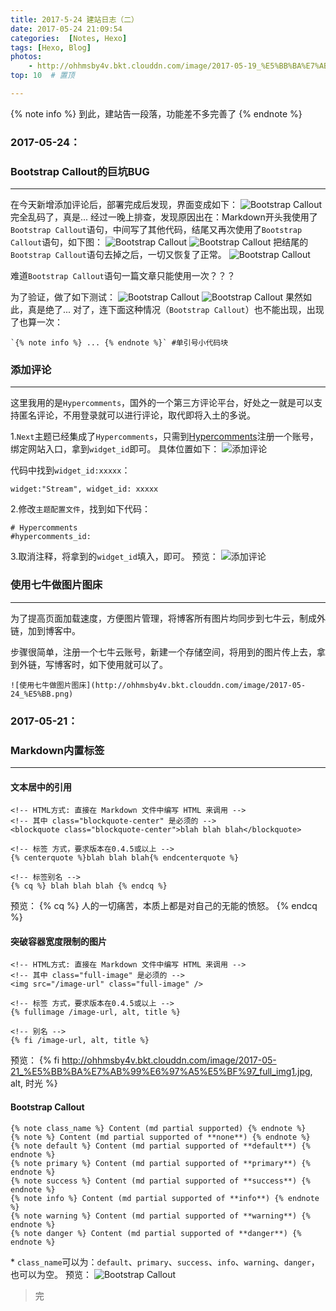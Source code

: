 ```yaml
---
title: 2017-5-24 建站日志（二）
date: 2017-05-24 21:09:54
categories:  [Notes, Hexo]
tags: [Hexo, Blog]
photos:
    - http://ohhmsby4v.bkt.clouddn.com/image/2017-05-19_%E5%BB%BA%E7%AB%99%E6%97%A5%E5%BF%97_Next.jpg
top: 10  # 置顶

---
```

{% note info %} 到此，建站告一段落，功能差不多完善了 {% endnote %}
<!-- more -->
### **2017-05-24：**
### Bootstrap Callout的巨坑BUG

---
在今天新增添加评论后，部署完成后发现，界面变成如下：
![Bootstrap Callout](http://ohhmsby4v.bkt.clouddn.com/image/2017-05-24_%E5%BB%BA%E7%AB%99%E6%97%A5%E5%BF%97_%E4%B9%B1%E7%A0%81.png)
完全乱码了，真是...
经过一晚上排查，发现原因出在：Markdown开头我使用了`Bootstrap Callout`语句，中间写了其他代码，结尾又再次使用了`Bootstrap Callout`语句，如下图：
![Bootstrap Callout](http://ohhmsby4v.bkt.clouddn.com/image/2017-05-24_%E5%BB%BA%E7%AB%99%E6%97%A5%E5%BF%97_%E4%B9%B1%E7%A0%81BUG.png)
![Bootstrap Callout](http://ohhmsby4v.bkt.clouddn.com/image/2017-05-24_%E5%BB%BA%E7%AB%99%E6%97%A5%E5%BF%97_%E4%B9%B1%E7%A0%81BUG2.png)
把结尾的`Bootstrap Callout`语句去掉之后，一切又恢复了正常。
![Bootstrap Callout](http://ohhmsby4v.bkt.clouddn.com/image/2017-05-24_%E5%BB%BA%E7%AB%99%E6%97%A5%E5%BF%97_%E4%B9%B1%E7%A0%81%E6%AD%A3%E5%B8%B8.png)

难道`Bootstrap Callout`语句一篇文章只能使用一次？？？

为了验证，做了如下测试：
![Bootstrap Callout](http://ohhmsby4v.bkt.clouddn.com/image/2017-05-24_%E5%BB%BA%E7%AB%99%E6%97%A5%E5%BF%97_%E4%B9%B1%E7%A0%81BUG4.png)
![Bootstrap Callout](http://ohhmsby4v.bkt.clouddn.com/image/2017-05-24_%E5%BB%BA%E7%AB%99%E6%97%A5%E5%BF%97_%E4%B9%B1%E7%A0%81BUG3.png)
果然如此，真是绝了...
对了，连下面这种情况（`Bootstrap Callout`）也不能出现，出现了也算一次：
```
`{% note info %} ... {% endnote %}` #单引号小代码块
```

### 添加评论

---
这里我用的是`Hypercomments`，国外的一个第三方评论平台，好处之一就是可以支持匿名评论，不用登录就可以进行评论，取代即将入土的多说。

1.`Next`主题已经集成了`Hypercomments`，只需到[Hypercomments](https://www.hypercomments.com/)注册一个账号，绑定网站入口，拿到`widget_id`即可。
具体位置如下：
![添加评论](http://ohhmsby4v.bkt.clouddn.com/image/2017-05-24_%E5%BB%BA%E7%AB%99%E6%97%A5%E5%BF%97_Hypercomments.png)

代码中找到`widget_id:xxxxx`：
```
widget:"Stream", widget_id: xxxxx
```
2.修改`主题配置文件`，找到如下代码：
```
# Hypercomments
#hypercomments_id:
```
3.取消注释，将拿到的`widget_id`填入，即可。
预览：
![添加评论](http://ohhmsby4v.bkt.clouddn.com/image/2017-05-24_%E5%BB%BA%E7%AB%99%E6%97%A5%E5%BF%97_%E8%AF%84%E8%AE%BA%E6%A0%8F.png)

### 使用七牛做图片图床

---
为了提高页面加载速度，方便图片管理，将博客所有图片均同步到七牛云，制成外链，加到博客中。

步骤很简单，注册一个七牛云账号，新建一个存储空间，将用到的图片传上去，拿到外链，写博客时，如下使用就可以了。
```
![使用七牛做图片图床](http://ohhmsby4v.bkt.clouddn.com/image/2017-05-24_%E5%BB.png)
```

### **2017-05-21：**
### Markdown内置标签

---
#### 文本居中的引用
```
<!-- HTML方式: 直接在 Markdown 文件中编写 HTML 来调用 -->
<!-- 其中 class="blockquote-center" 是必须的 -->
<blockquote class="blockquote-center">blah blah blah</blockquote>

<!-- 标签 方式，要求版本在0.4.5或以上 -->
{% centerquote %}blah blah blah{% endcenterquote %}

<!-- 标签别名 -->
{% cq %} blah blah blah {% endcq %}
```
预览：
{% cq %} 人的一切痛苦，本质上都是对自己的无能的愤怒。 {% endcq %}

#### 突破容器宽度限制的图片
```
<!-- HTML方式: 直接在 Markdown 文件中编写 HTML 来调用 -->
<!-- 其中 class="full-image" 是必须的 -->
<img src="/image-url" class="full-image" />

<!-- 标签 方式，要求版本在0.4.5或以上 -->
{% fullimage /image-url, alt, title %}

<!-- 别名 -->
{% fi /image-url, alt, title %}
```
预览：
{% fi http://ohhmsby4v.bkt.clouddn.com/image/2017-05-21_%E5%BB%BA%E7%AB%99%E6%97%A5%E5%BF%97_full_img1.jpg, alt, 时光 %}

#### Bootstrap Callout
```
{% note class_name %} Content (md partial supported) {% endnote %}
{% note %} Content (md partial supported of **none**) {% endnote %}
{% note default %} Content (md partial supported of **default**) {% endnote %}
{% note primary %} Content (md partial supported of **primary**) {% endnote %}
{% note success %} Content (md partial supported of **success**) {% endnote %}
{% note info %} Content (md partial supported of **info**) {% endnote %}
{% note warning %} Content (md partial supported of **warning**) {% endnote %}
{% note danger %} Content (md partial supported of **danger**) {% endnote %}
```
\* `class_name`可以为：`default`、`primary`、`success`、`info`、`warning`、`danger`，也可以为空。
预览：
![Bootstrap Callout](http://ohhmsby4v.bkt.clouddn.com/image/2017-05-21_%E5%BB%BA%E7%AB%99%E6%97%A5%E5%BF%97_Bootstrap%20Callout.png)

<blockquote class="blockquote-center">完</blockquote>

